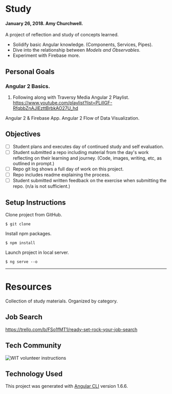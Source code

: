 # Study
#### January 26, 2018. Amy Churchwell.

A project of reflection and study of concepts learned.

* Solidify basic Angular knowledge. (Components, Services, Pipes).
* Dive into the relationship between _Models and Observables._
* Experiment with Firebase more.

## Personal Goals

### Angular 2 Basics.

1. Following along with Traversy Media Angular 2 Playlist.
https://www.youtube.com/playlist?list=PLillGF-RfqbbZnAJlEzttBrbkAO27U_hd

Angular 2 & Firebase App.
Angular 2 Flow of Data Visualization. 

## Objectives

- [ ] Student plans and executes day of continued study and self evaluation.
- [ ] Student submitted a repo including material from the day's work reflecting on their learning and journey. (Code, images, writing, etc, as outlined in prompt.)
- [ ] Repo git log shows a full day of work on this project.
- [ ] Repo includes readme explaining the process.
- [ ] Student submitted written feedback on the exercise when submitting the repo. (n/a is not sufficient.)

## Setup Instructions

Clone project from GitHub.
```
$ git clone
```

Install npm packages.
```
$ npm install
```

Launch project in local server.
```
$ ng serve --o
```

***

# Resources
Collection of study materials. Organized by category.

## Job Search

https://trello.com/b/FSo1fMT1/ready-set-rock-your-job-search

## Tech Community

![WIT volunteer instructions](/assets/images/WIT_Volunteer.png?raw=true)

## Technology Used

This project was generated with [Angular CLI](https://github.com/angular/angular-cli) version 1.6.6.
